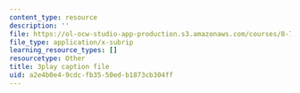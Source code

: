 ```yaml
---
content_type: resource
description: ''
file: https://ol-ocw-studio-app-production.s3.amazonaws.com/courses/8-701-introduction-to-nuclear-and-particle-physics-fall-2020/a2e4b0e49cdcfb3550edb1873cb304ff_wB5BYYEOPVA.srt
file_type: application/x-subrip
learning_resource_types: []
resourcetype: Other
title: 3play caption file
uid: a2e4b0e4-9cdc-fb35-50ed-b1873cb304ff
---
```

